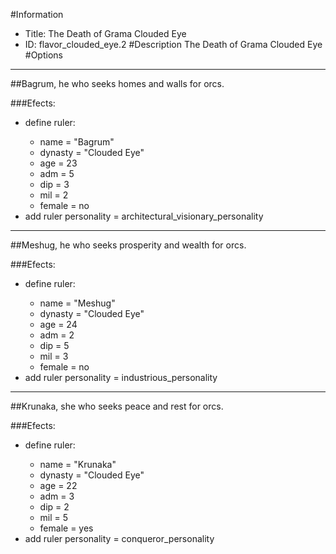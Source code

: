 #Information
 - Title: The Death of Grama Clouded Eye
 - ID: flavor_clouded_eye.2
#Description
The Death of Grama Clouded Eye
#Options

___
##Bagrum, he who seeks homes and walls for orcs.

###Efects:<ul><li>define ruler:</li><ul><li>name = "Bagrum"</li><li>dynasty = "Clouded Eye"</li><li>age = 23</li><li>adm = 5</li><li>dip = 3</li><li>mil = 2</li><li>female = no</li></ul><li>add ruler personality = architectural_visionary_personality</li></ul>

___
##Meshug, he who seeks prosperity and wealth for orcs.

###Efects:<ul><li>define ruler:</li><ul><li>name = "Meshug"</li><li>dynasty = "Clouded Eye"</li><li>age = 24</li><li>adm = 2</li><li>dip = 5</li><li>mil = 3</li><li>female = no</li></ul><li>add ruler personality = industrious_personality</li></ul>

___
##Krunaka, she who seeks peace and rest for orcs.

###Efects:<ul><li>define ruler:</li><ul><li>name = "Krunaka"</li><li>dynasty = "Clouded Eye"</li><li>age = 22</li><li>adm = 3</li><li>dip = 2</li><li>mil = 5</li><li>female = yes</li></ul><li>add ruler personality = conqueror_personality</li></ul>
